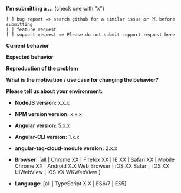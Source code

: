 **I'm submitting a ...**  (check one with "x")
```
[ ] bug report => search github for a similar issue or PR before submitting
[ ] feature request
[ ] support request => Please do not submit support request here
```

**Current behavior**
<!-- Describe how the bug manifests. -->

**Expected behavior**
<!-- Describe what the behavior would be without the bug. -->

**Reproduction of the problem**
<!-- If the current behavior is a bug or you can illustrate your feature request better with an example, please provide the steps to reproduce and if possible a minimal demo of the problem via https://plnkr.co or similar. -->

**What is the motivation / use case for changing the behavior?**
<!-- Describe the motivation or the concrete use case -->

**Please tell us about your environment:**
<!-- Operating system, IDE, package manager, HTTP server, ... -->

* **NodeJS version:** x.x.x
<!-- Check whether this is still an issue in the most recent NodeJS version -->

* **NPM version version:** x.x.x
<!-- Check whether this is still an issue in the most recent NPM version -->

* **Angular version:** 5.x.x
<!-- Check whether this is still an issue in the most recent Angular version -->

* **Angular-CLI version:** 1.x.x
<!-- Check whether this is still an issue in the most recent Angular-CLI version -->

* **angular-tag-cloud-module version:** 2.x.x
<!-- Check whether this is still an issue in the most recent angular-tag-cloud-module version -->

* **Browser:** [all | Chrome XX | Firefox XX | IE XX | Safari XX | Mobile Chrome XX | Android X.X Web Browser | iOS XX Safari | iOS XX UIWebView | iOS XX WKWebView ]
<!-- All browsers where this could be reproduced -->

* **Language:** [all | TypeScript X.X | ES6/7 | ES5]
